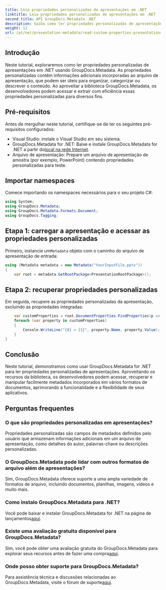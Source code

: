 ```yaml
---
title: Leia propriedades personalizadas de apresentações em .NET
linktitle: Leia propriedades personalizadas de apresentações em .NET
second_title: API GroupDocs.Metadata .NET
description: Saiba como ler propriedades personalizadas de apresentações em .NET usando GroupDocs.Metadata. Acesse e recupere metadados com eficiência.
weight: 11
url: /pt/net/presentation-metadata/read-custom-properties-presentations/
---
```

## Introdução
Neste tutorial, exploraremos como ler propriedades personalizadas de apresentações em .NET usando GroupDocs.Metadata. As propriedades personalizadas contêm informações adicionais incorporadas ao arquivo de apresentação, que podem ser úteis para organizar, categorizar ou descrever o conteúdo. Ao aproveitar a biblioteca GroupDocs.Metadata, os desenvolvedores podem acessar e extrair com eficiência essas propriedades personalizadas para diversos fins.
## Pré-requisitos
Antes de mergulhar neste tutorial, certifique-se de ter os seguintes pré-requisitos configurados:
- Visual Studio: instale o Visual Studio em seu sistema.
-  GroupDocs.Metadata for .NET: Baixe e instale GroupDocs.Metadata for .NET a partir do[local na rede Internet](https://releases.groupdocs.com/metadata/net/).
- Arquivo de apresentação: Prepare um arquivo de apresentação de amostra (por exemplo, PowerPoint) contendo propriedades personalizadas para teste.

## Importar namespaces
Comece importando os namespaces necessários para o seu projeto C#:
```csharp
using System;
using GroupDocs.Metadata;
using GroupDocs.Metadata.Formats.Document;
using GroupDocs.Tagging;
```
## Etapa 1: carregar a apresentação e acessar as propriedades personalizadas
 Primeiro, instancie um`Metadata` objeto com o caminho do arquivo de apresentação de entrada:
```csharp
using (Metadata metadata = new Metadata("YourInputFile.pptx"))
{
    var root = metadata.GetRootPackage<PresentationRootPackage>();
```
## Etapa 2: recuperar propriedades personalizadas
Em seguida, recupere as propriedades personalizadas da apresentação, excluindo as propriedades integradas:
```csharp
    var customProperties = root.DocumentProperties.FindProperties(p => !p.Tags.Contains(Tags.Document.BuiltIn));
    foreach (var property in customProperties)
    {
        Console.WriteLine("{0} = {1}", property.Name, property.Value);
    }
}
```

## Conclusão
Neste tutorial, demonstramos como usar GroupDocs.Metadata for .NET para ler propriedades personalizadas de apresentações. Aproveitando os recursos da biblioteca, os desenvolvedores podem acessar, recuperar e manipular facilmente metadados incorporados em vários formatos de documentos, aprimorando a funcionalidade e a flexibilidade de seus aplicativos.

## Perguntas frequentes
### O que são propriedades personalizadas em apresentações?
Propriedades personalizadas são campos de metadados definidos pelo usuário que armazenam informações adicionais em um arquivo de apresentação, como detalhes do autor, palavras-chave ou descrições personalizadas.
### O GroupDocs.Metadata pode lidar com outros formatos de arquivo além de apresentações?
Sim, GroupDocs.Metadata oferece suporte a uma ampla variedade de formatos de arquivo, incluindo documentos, planilhas, imagens, vídeos e muito mais.
### Como instalo GroupDocs.Metadata para .NET?
 Você pode baixar e instalar GroupDocs.Metadata for .NET na página de lançamentos[aqui](https://releases.groupdocs.com/metadata/net/).
### Existe uma avaliação gratuita disponível para GroupDocs.Metadata?
 Sim, você pode obter uma avaliação gratuita do GroupDocs.Metadata para explorar seus recursos antes de fazer uma compra[aqui](https://releases.groupdocs.com/).
### Onde posso obter suporte para GroupDocs.Metadata?
 Para assistência técnica e discussões relacionadas ao GroupDocs.Metadata, visite o fórum de suporte[aqui](https://forum.groupdocs.com/c/metadata/14).
